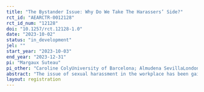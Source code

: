 ```yaml
---
title: "The Bystander Issue: Why Do We Take The Harassers’ Side?"
rct_id: "AEARCTR-0012128"
rct_id_num: "12128"
doi: "10.1257/rct.12128-1.0"
date: "2023-10-02"
status: "in_development"
jel: ""
start_year: "2023-10-03"
end_year: "2023-12-31"
pi: "Margaux Suteau"
pi_other: "Caroline ColyUniversity of Barcelona; Almudena SevillaLondon School of Economics; Paola ProfetaBocconi University"
abstract: "The issue of sexual harassment in the workplace has been gaining importance in the public debate, especially in recent years and since the #MeToo movement in 2017. Studies have shown that women are willing to give up a significant portion of their salaries to avoid harassment, leading to occupational segregation and macro-level negative consequences. The availability of data and successful experiments have allowed researchers to establish a consensus on the detrimental effects of sexual harassment, primarily focusing on the dynamics between the victim and perpetrator, as well as its broader implications within organizations and society. However, there is a scarcity of evidence regarding the impact of those in the surrounding environment (for instance colleagues), despite anecdotal evidence highlighting an important role in preventing harassment, helping the victim and providing testimony in legal cases. Bystanders have the potential to influence both victims and perpetrators, but they can remain silent, fostering long-term toxic environment where victim will not report, and harassers continue to abuse individuals. In this study, we study the belief of bystanders about sexual harassment, and how these beliefs determine bystanders' choices to provide assistance. "
layout: registration
---
```


